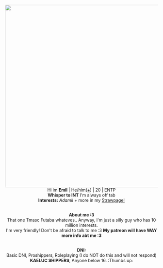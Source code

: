<p align="center">
    <img width="600" src="https://i.postimg.cc/5yP2QX3j/tumblr-050b8e492b18b20327e9a70b3f2500f7-ebec46d8-540.gif"
        . . . 
<p align="center">
</br>Hi im <b>Emil</b> | He/him(<a href=https://en.pronouns.page/@Adamilcake>+</a>) | 20 | ENTP
<br><b>Whisper to INT</b> I'm always off tab 
<br><b>Interests:</b> <i>Adamil</i> + more in my  <a href=https://alibaba.straw.page/>Strawpage!</a>
<p align="center">
    <br><b>About me :3 </b>
 <br>That one Tmasc Futaba whateves.. Anyway, I'm just a silly guy who has 10 million interests. <br>I'm very friendly! Don't be afraid to talk to me :3 <b> My patreon will have WAY more info abt me :3 </b>
<p align="center">
    <br><b>DNI:</b>
 <br>Basic DNI, Proshippers, Roleplaying (I do NOT do this and will not respond) <br><b>KAELUC SHIPPERS</b>, Anyone below 16. :Thumbs up:
